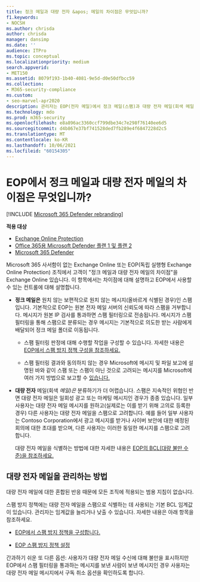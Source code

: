 ```yaml
---
title: 정크 메일과 대량 전자 &apos; 메일의 차이점은 무엇입니까?
f1.keywords:
- NOCSH
ms.author: chrisda
author: chrisda
manager: dansimp
ms.date: ''
audience: ITPro
ms.topic: conceptual
ms.localizationpriority: medium
search.appverid:
- MET150
ms.assetid: 8079f193-1b40-4081-9e5d-d0e50dfbcc59
ms.collection:
- M365-security-compliance
ms.custom:
- seo-marvel-apr2020
description: 관리자는 EOP(전자 메일)에서 정크 메일(스팸)과 대량 전자 메일(회색 메일) 간의 차이점에 대해 Exchange Online Protection 있습니다.
ms.technology: mdo
ms.prod: m365-security
ms.openlocfilehash: e8a896ac3360ccf799dbe34c7e298f76140ee6d5
ms.sourcegitcommit: d4b867e37bf741528ded7fb289e4f6847228d2c5
ms.translationtype: MT
ms.contentlocale: ko-KR
ms.lasthandoff: 10/06/2021
ms.locfileid: "60154305"
---
```

# <a name="whats-the-difference-between-junk-email-and-bulk-email-in-eop"></a>EOP에서 정크 메일과 대량 전자 메일의 차이점은 무엇입니까?

[!INCLUDE [Microsoft 365 Defender rebranding](../includes/microsoft-defender-for-office.md)]

**적용 대상**
- [Exchange Online Protection](exchange-online-protection-overview.md)
- [Office 365용 Microsoft Defender 플랜 1 및 플랜 2](defender-for-office-365.md)
- [Microsoft 365 Defender](../defender/microsoft-365-defender.md)

Microsoft 365 사서함이 없는 Exchange Online 또는 EOP(독립 실행형 Exchange Online Protection) 조직에서 고객이 "정크 메일과 대량 전자 메일의 차이점"을 Exchange Online 있습니다. 이 항목에서는 차이점에 대해 설명하고 EOP에서 사용할 수 있는 컨트롤에 대해 설명합니다.

- **정크 메일은** 원치 않는 보편적으로 원치 않는 메시지(올바르게 식별된 경우)인 스팸입니다. 기본적으로 EOP는 원본 전자 메일 서버의 신뢰도에 따라 스팸을 거부합니다. 메시지가 원본 IP 검사를 통과하면 스팸 필터링으로 전송됩니다. 메시지가 스팸 필터링을 통해 스팸으로 분류되는 경우 메시지는 기본적으로 의도한 받는 사람에게 배달되어 정크 메일 폴더로 이동됩니다.

  - 스팸 필터링 판정에 대해 수행할 작업을 구성할 수 있습니다. 자세한 내용은 [EOP에서 스팸 방지 정책 구성을 참조하세요.](configure-your-spam-filter-policies.md)

  - 스팸 필터링 결과와 동의하지 않는 경우 Microsoft에 메시지 및 파일 보고에 설명된 바와 같이 스팸 또는 스팸이 아닌 것으로 고려되는 메시지를 Microsoft에 여러 가지 방법으로 보고할 수 [있습니다.](report-junk-email-messages-to-microsoft.md)

- **대량 전자** 메일(회색 _메일)은_ 분류하기가 더 어렵습니다. 스팸은 지속적인 위협인 반면 대량 전자 메일은 일회성 광고 또는 마케팅 메시지인 경우가 종종 있습니다. 일부 사용자는 대량 전자 메일 메시지를 원하고(실제로는 이를 받기 위해 고의로 등록한 경우) 다른 사용자는 대량 전자 메일을 스팸으로 고려합니다. 예를 들어 일부 사용자는 Contoso Corporation에서 광고 메시지를 받거나 사이버 보안에 대한 예정된 회의에 대한 초대를 받으며, 다른 사용자는 이러한 동일한 메시지를 스팸으로 고려합니다.

  대량 전자 메일을 식별하는 방법에 대한 자세한 내용은 [EOP의 BCL(대량 불만 수준)을 참조하세요.](bulk-complaint-level-values.md)

## <a name="how-to-manage-bulk-email"></a>대량 전자 메일을 관리하는 방법

대량 전자 메일에 대한 혼합된 반응 때문에 모든 조직에 적용되는 범용 지침이 없습니다.

스팸 방지 정책에는 대량 전자 메일을 스팸으로 식별하는 데 사용되는 기본 BCL 임계값이 있습니다. 관리자는 임계값을 늘리거나 낮출 수 있습니다. 자세한 내용은 아래 항목을 참조하세요.

- [EOP에서 스팸 방지 정책을 구성합니다.](configure-your-spam-filter-policies.md)

- [EOP 스팸 방지 정책 설정](recommended-settings-for-eop-and-office365.md#eop-anti-spam-policy-settings)

간과하기 쉬운 또 다른 옵션: 사용자가 대량 전자 메일 수신에 대해 불만을 표시하지만 EOP에서 스팸 필터링을 통과하는 메시지를 보낸 사람이 보낸 메시지인 경우 사용자는 대량 전자 메일 메시지에서 구독 취소 옵션을 확인하도록 합니다.

